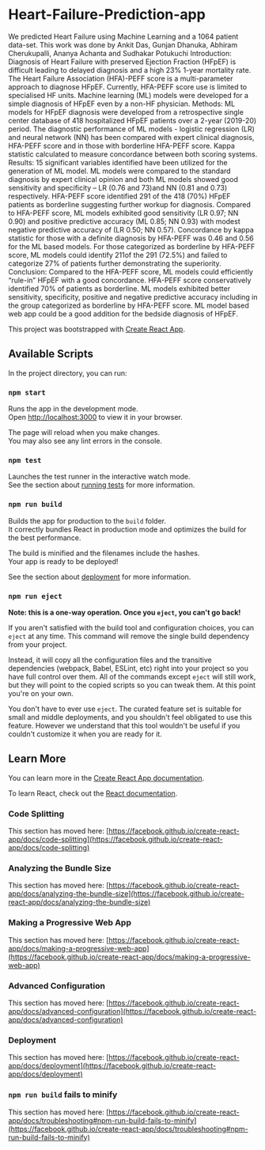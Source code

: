 # Heart-Failure-Prediction-app
We predicted Heart Failure using Machine Learning and a 1064 patient data-set. This work was done by Ankit Das, Gunjan Dhanuka, Abhiram Cherukupalli, Ananya Achanta and Sudhakar Potukuchi
Introduction:
Diagnosis of Heart Failure with preserved Ejection Fraction (HFpEF) is difficult leading to delayed diagnosis and a high 23% 1-year mortality rate. The Heart Failure Association (HFA)-PEFF score is a multi-parameter approach to diagnose HFpEF. Currently, HFA-PEFF score use is limited to specialised HF units. Machine learning (ML) models were developed for a simple diagnosis of HFpEF even by a non-HF physician.
Methods: 
ML models for HFpEF diagnosis were developed from a retrospective single center database of 418 hospitalized HFpEF patients over a 2-year (2019-20) period. The diagnostic performance of ML models - logistic regression (LR) and neural network (NN) has been compared with expert clinical diagnosis, HFA-PEFF score and in those with borderline HFA-PEFF score. Kappa statistic calculated to measure concordance between both scoring systems.
Results:
15 significant variables identified have been utilized for the generation of ML model. ML models were compared to the standard diagnosis by expert clinical opinion and both ML models showed good sensitivity and specificity – LR (0.76 and 73)and NN (0.81 and 0.73) respectively. HFA-PEFF score identified 291 of the 418 (70%) HFpEF patients as borderline suggesting further workup for diagnosis. Compared to HFA-PEFF score, ML models exhibited good sensitivity (LR 0.97; NN 0.90) and positive predictive accuracy (ML 0.85; NN 0.93) with modest negative predictive accuracy of (LR 0.50; NN 0.57). Concordance by kappa statistic for those with a definite diagnosis by HFA-PEFF was 0.46 and 0.56 for the ML based models. For those categorized as borderline by HFA-PEFF score, ML models could identify 211of the 291 (72.5%) and failed to categorize 27% of patients further demonstrating the superiority.
Conclusion:
Compared to the HFA-PEFF score, ML models could efficiently “rule-in” HFpEF with a good concordance. HFA-PEFF score conservatively identified 70% of patients as borderline. ML models exhibited better sensitivity, specificity, positive and negative predictive accuracy including in the group categorized as borderline by HFA-PEFF score. ML model based web app could be a good addition for the bedside diagnosis of HFpEF.



This project was bootstrapped with [Create React App](https://github.com/facebook/create-react-app).

## Available Scripts

In the project directory, you can run:

### `npm start`

Runs the app in the development mode.\
Open [http://localhost:3000](http://localhost:3000) to view it in your browser.

The page will reload when you make changes.\
You may also see any lint errors in the console.

### `npm test`

Launches the test runner in the interactive watch mode.\
See the section about [running tests](https://facebook.github.io/create-react-app/docs/running-tests) for more information.

### `npm run build`

Builds the app for production to the `build` folder.\
It correctly bundles React in production mode and optimizes the build for the best performance.

The build is minified and the filenames include the hashes.\
Your app is ready to be deployed!

See the section about [deployment](https://facebook.github.io/create-react-app/docs/deployment) for more information.

### `npm run eject`

**Note: this is a one-way operation. Once you `eject`, you can't go back!**

If you aren't satisfied with the build tool and configuration choices, you can `eject` at any time. This command will remove the single build dependency from your project.

Instead, it will copy all the configuration files and the transitive dependencies (webpack, Babel, ESLint, etc) right into your project so you have full control over them. All of the commands except `eject` will still work, but they will point to the copied scripts so you can tweak them. At this point you're on your own.

You don't have to ever use `eject`. The curated feature set is suitable for small and middle deployments, and you shouldn't feel obligated to use this feature. However we understand that this tool wouldn't be useful if you couldn't customize it when you are ready for it.

## Learn More

You can learn more in the [Create React App documentation](https://facebook.github.io/create-react-app/docs/getting-started).

To learn React, check out the [React documentation](https://reactjs.org/).

### Code Splitting

This section has moved here: [https://facebook.github.io/create-react-app/docs/code-splitting](https://facebook.github.io/create-react-app/docs/code-splitting)

### Analyzing the Bundle Size

This section has moved here: [https://facebook.github.io/create-react-app/docs/analyzing-the-bundle-size](https://facebook.github.io/create-react-app/docs/analyzing-the-bundle-size)

### Making a Progressive Web App

This section has moved here: [https://facebook.github.io/create-react-app/docs/making-a-progressive-web-app](https://facebook.github.io/create-react-app/docs/making-a-progressive-web-app)

### Advanced Configuration

This section has moved here: [https://facebook.github.io/create-react-app/docs/advanced-configuration](https://facebook.github.io/create-react-app/docs/advanced-configuration)

### Deployment

This section has moved here: [https://facebook.github.io/create-react-app/docs/deployment](https://facebook.github.io/create-react-app/docs/deployment)

### `npm run build` fails to minify

This section has moved here: [https://facebook.github.io/create-react-app/docs/troubleshooting#npm-run-build-fails-to-minify](https://facebook.github.io/create-react-app/docs/troubleshooting#npm-run-build-fails-to-minify)


